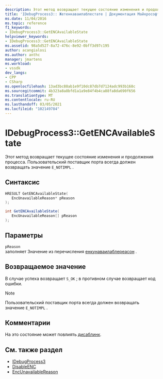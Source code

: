 ```yaml
---
description: Этот метод возвращает текущее состояние изменения и продолжения процесса.
title: 'IDebugProcess3:: Жетенкаваилаблестате | Документация Майкрософт'
ms.date: 11/04/2016
ms.topic: reference
f1_keywords:
- IDebugProcess3::GetENCAvailableState
helpviewer_keywords:
- IDebugProcess3::GetENCAvailableState
ms.assetid: 98a5d527-8a72-476c-8e92-0bff3d97c195
author: acangialosi
ms.author: anthc
manager: jmartens
ms.workload:
- vssdk
dev_langs:
- CPP
- CSharp
ms.openlocfilehash: 13ad3bc88ab1e9f10dc87db7d7124adc993b168c
ms.sourcegitcommit: 4b323a8a8bfd1a1a9e84f4b4ca88fa8da690f656
ms.translationtype: MT
ms.contentlocale: ru-RU
ms.lasthandoff: 03/05/2021
ms.locfileid: "102149784"
---
```

# <a name="idebugprocess3getencavailablestate"></a>IDebugProcess3::GetENCAvailableState
Этот метод возвращает текущее состояние изменения и продолжения процесса. Пользовательский поставщик порта всегда должен возвращать значение `E_NOTIMPL` .

## <a name="syntax"></a>Синтаксис

```cpp
HRESULT GetENCAvailableState(
   EncUnavailableReason* pReason
);
```

```csharp
int GetENCAvailableState(
   EncUnavailableReason[] pReason
);
```

## <a name="parameters"></a>Параметры
`pReason`\
заполняет Значение из перечисления [енкунаваилаблереасон](../../../extensibility/debugger/reference/encunavailablereason.md) .

## <a name="return-value"></a>Возвращаемое значение
 В случае успеха возвращает `S_OK` ; в противном случае возвращает код ошибки.

> [!NOTE]
> Пользовательский поставщик порта всегда должен возвращать значение `E_NOTIMPL` .

## <a name="remarks"></a>Комментарии
 На это состояние может повлиять [дисаблинк](../../../extensibility/debugger/reference/idebugprocess3-disableenc.md).

## <a name="see-also"></a>См. также раздел
- [IDebugProcess3](../../../extensibility/debugger/reference/idebugprocess3.md)
- [DisableENC](../../../extensibility/debugger/reference/idebugprocess3-disableenc.md)
- [EncUnavailableReason](../../../extensibility/debugger/reference/encunavailablereason.md)
